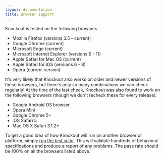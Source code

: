 ```yaml
---
layout: documentation
title: Browser support
---
```


Knockout is tested on the following browsers:

 * Mozilla Firefox (versions 3.5 - current)
 * Google Chrome (current)
 * Microsoft Edge (current)
 * Microsoft Internet Explorer (versions 6 - 11)
 * Apple Safari for Mac OS (current)
 * Apple Safari for iOS (versions 6 - 8)
 * Opera (current version)

It's very likely that Knockout also works on older and newer versions of these browsers, but there's only so many combinations we can check regularly! At the time of the last check, Knockout was also found to work on the following browsers (though we don't recheck these for every release):

 * Google Android OS browser
 * Opera Mini
 * Google Chrome 5+
 * iOS Safari 5
 * Mac OS X Safari 3.1.2+

To get a good idea of how Knockout will run on another browser or platform, simply [run the test suite](../spec/runner.html). This will validate hundreds of behavioral specifications and produce a report of any problems. The pass rate should be 100% on all the browsers listed above.
